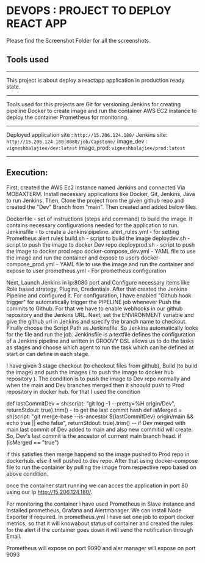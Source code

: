 # DEVOPS : PROJECT TO DEPLOY REACT APP 
Please find the Screenshot Folder for all the screenshots.

## Tools used
*******************************************************************************************************
This project is about deploy a reactapp application in production ready state. 
*******************************************************************************************************
Tools used for this projects are
   Git for versioning
   Jenkins for creating pipeline
   Docker to create image and run the container
   AWS EC2 instance to deploy the container
   Prometheus for monitoring.
*******************************************************************************************************
Deployed application site : `http://15.206.124.180/`
Jenkins site: `http://15.206.124.180:8080/job/Capstone/`
image_dev : `vigneshbalajiee/dev:latest`
image_prod: `vigneshbalajiee/prod:latest`
*******************************************************************************************************
## Execution:

First, created the AWS Ec2 instance named Jenkins and connected Via MOBAXTERM. Install necessary applications like Docker, Git, Jenkins, Java to run Jenkins. Then, Clone the project from the given github repo and created the "Dev" Branch from "main". Then created and added below files. 

Dockerfile - set of instructions (steps and command) to build the image. It contains necessary configurations needed for the application to run.
Jenkinsfile - to create a Jenkins pipeline.
alert_rules.yml - for setting Prometheus alert rules
build.sh - script to build the image
deploydev.sh - script to push the image to docker Dev repo 
deployprod.sh - script to push the image to docker prod repo
docker-compose_dev.yml - YAML file to use the image and run the container and expose to users
docker-compose_prod.yml - YAML file to use the image and run the container and expose to user
prometheus.yml - For prometheus configuration

Next, Launch Jenkins in ip:8080 port and Configure necessary items like Role based strategy, Plugins, Credentials. After that created the Jenkins Pipeline and configured it. For configuration, I have enabled "Github hook trigger" for automatically trigger the PIPELINE job 
whenever Push the commits to Github. For that we have to enable webhooks in our github repository and the Jenkins URL. Next, set the ENVIRONMENT variable and give the github url in Jenkins and specify the branch name to checkout. Finally choose the Script Path as Jenkinsfile. So Jenkins automatically looks for the file and run the job.
Jenkinsfile is a textfile defines the configuration of a Jenkins pipeline and written in GROOVY DSL allows us to do the tasks as stages and choose which agent to run the task which can be defined at start or can define in each stage.

I have given 3 stage checkout (to checkout files from github), Build (to build the image) and push the images ( to push the image to docker hub repository ). The condition is to push the image to Dev repo normally and when the main and Dev branches merged then it shoould push to Prod repository in docker hub.
for that I used the condition 

   def lastCommitDev = sh(script: "git log -1 --pretty=%H origin/Dev", returnStdout: true).trim() - to get the last commit hash
   def isMerged = sh(script: "git merge-base --is-ancestor ${lastCommitDev} origin/main && echo true || echo false", returnStdout: true).trim() -- if Dev merged with main last commit of Dev added to main and also new commitid will create. So, Dev's last commit is the ancestor of currrent main branch head.
   if (isMerged == "true")

if this satisfies then merge happend so the image pushed to Prod repo in dockerhub. else it will pushed to dev repo. After that using docker-compose file to run the container by pulling the image from respective repo based on above condition.

once the container start running we can acces the application in port 80 using our Ip http://15.206.124.180/. 

For monitoring the container i have used Prometheus in Slave instance and installed prometheus, Grafana and Alertmanager. We can install Node Exporter if required. In prometheus.yml I have set one job to export docker metrics, so that it will knowabout status of container 
and created the rules for the alert if the container goes down it will send the notification through Email. 

Prometheus will expose on port 9090 and aler manager will expose on port 9093 


                    


